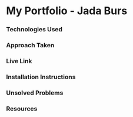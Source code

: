 # My Portfolio - Jada Burs

### Technologies Used

### Approach Taken

### Live Link

### Installation Instructions

### Unsolved Problems

### Resources
